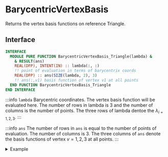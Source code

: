 # BarycentricVertexBasis

<!-- markdownlint-disable MD041 MD013 MD033 MD012 -->

Returns the vertex basis functions on reference Triangle.

## Interface

```fortran
INTERFACE
  MODULE PURE FUNCTION BarycentricVertexBasis_Triangle(lambda) &
    & RESULT(ans)
    REAL(DFP), INTENT(IN) :: lambda(:, :)
    !! point of evaluation in terms of barycentrix coords
    REAL(DFP) :: ans(SIZE(lambda, 2), 3)
    !! ans(:,v1) basis function of vertex v1 at all points
  END FUNCTION BarycentricVertexBasis_Triangle
END INTERFACE
```

:::info `lambda`
Barycentric coordinates. The vertex basis function will be evaluated here. The number of rows in lambda is 3 and the number of columns is the number of points. The three rows of lambda dentoe the $\lambda_{i=1,2,3}$.
:::

:::info `ans`
The number of rows in `ans` is equal to the number of points of evaluation. The number of columns is 3. The three columns of `ans` denote the basis functions of vertex $v=1,2,3$ at all points.
:::

<details>
<summary>Example</summary>
<div>

import EXAMPLE29 from "./examples/_BarycentricVertexBasis_Triangle_test_1.md";

<EXAMPLE29 />

</div>
</details>
